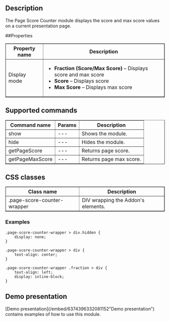 ## Description
The Page Score Counter module displays the score and max score values on a current presentation page. 

##Properties

<table border='1'>
<tbody>
    <tr>
        <th>Property name</th>
        <th>Description</th> 
    </tr>
    <tr>
        <td>Display mode</td>
        <td>
<ul>
<li><b>Fraction (Score/Max Score)</b> &ndash; Displays score and max score</li>
<li><b>Score</b> &ndash; Displays score</li>
<li><b>Max Score</b> &ndash; Displays max score</li>
</ul>
</td> 
    </tr>
</tbody>
</table>

## Supported commands

<table border='1'>
    <tr>
        <th>Command name</th>
        <th>Params</th>
        <th>Description</th> 
    </tr>
    <tr>
        <td>show</td>
        <td>---</td>
        <td>Shows the module.</td> 
    </tr>
    <tr>
        <td>hide</td>
        <td>---</td>
        <td>Hides the module.</td> 
    </tr>
    <tr>
        <td>getPageScore</td>
        <td>---</td>
        <td>Returns page score.</td> 
    </tr>
    <tr>
        <td>getPageMaxScore</td>
        <td>---</td>
        <td>Returns page max score.</td> 
    </tr>
</table>

## CSS classes

<table border='1'>
<tbody>
    <tr>
        <th>Class name</th>
        <th>Description</th> 
    </tr>
    <tr>
        <td>.page-score-counter-wrapper</td>
        <td>DIV wrapping the Addon's elements.</td> 
    </tr>
</tbody>
</table>
    

### Examples

    .page-score-counter-wrapper > div.hidden {
        display: none;
    }

    .page-score-counter-wrapper > div {
        text-align: center;
    }

    .page-score-counter-wrapper .fraction > div {
        text-align: left;
        display: inline-block;
    }   

## Demo presentation
[Demo presentation](/embed/6374396332081152"Demo presentation") contains examples of how to use this module.                   